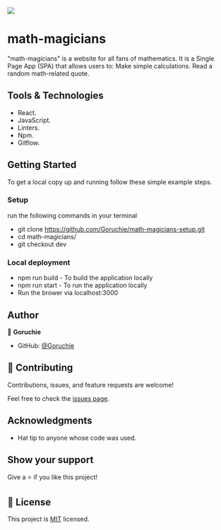 ![](https://img.shields.io/badge/Microverse-blueviolet)
# math-magicians

"math-magicians" is a website for all fans of mathematics. It is a Single Page App (SPA) that allows users to:  Make simple calculations. Read a random math-related quote.

## Tools & Technologies

- React.
- JavaScript.
- Linters.
- Npm.
- Gitflow.

## Getting Started

To get a local copy up and running follow these simple example steps.

### Setup

run the following commands in your terminal

- git clone https://github.com/Goruchie/math-magicians-setup.git
- cd math-magicians/
- git checkout dev

### Local deployment

- npm run build - To build the application locally
- npm run start - To run the application locally
- Run the brower via localhost:3000

## Author

👤 **Goruchie**

- GitHub: [@Goruchie](https://github.com/Goruchie)

## 🤝 Contributing

Contributions, issues, and feature requests are welcome!

Feel free to check the [issues page](https://github.com/Goruchie/math-magicians-setup/issues).

## Acknowledgments

- Hat tip to anyone whose code was used. 

## Show your support

Give a ⭐️ if you like this project!

## 📝 License

This project is [MIT](./LICENSE) licensed.

